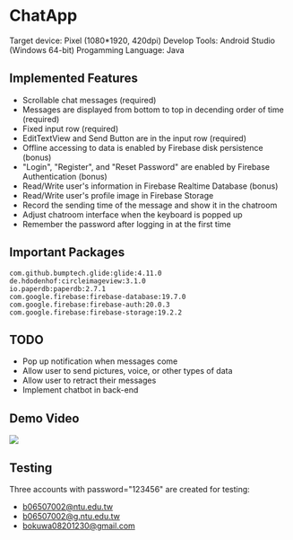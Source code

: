 # ChatApp
Target device: Pixel (1080*1920, 420dpi)
Develop Tools: Android Studio (Windows 64-bit)
Progamming Language: Java
## Implemented Features
* Scrollable chat messages (required)
* Messages are displayed from bottom to top in decending order of time (required)
* Fixed input row (required)
* EditTextView and Send Button are in the input row (required)
* Offline accessing to data is enabled by Firebase disk persistence (bonus)
* "Login", "Register", and "Reset Password" are enabled by Firebase Authentication (bonus)
* Read/Write user's information in Firebase Realtime Database (bonus)
* Read/Write user's profile image in Firebase Storage
* Record the sending time of the message and show it in the chatroom
* Adjust chatroom interface when the keyboard is popped up
* Remember the password after logging in at the first time
## Important Packages
````
com.github.bumptech.glide:glide:4.11.0
de.hdodenhof:circleimageview:3.1.0
io.paperdb:paperdb:2.7.1
com.google.firebase:firebase-database:19.7.0
com.google.firebase:firebase-auth:20.0.3
com.google.firebase:firebase-storage:19.2.2
````
## TODO
* Pop up notification when messages come
* Allow user to send pictures, voice, or other types of data
* Allow user to retract their messages
* Implement chatbot in back-end
## Demo Video
[![](http://img.youtube.com/vi/CugO6Cd5vpY/0.jpg)](http://www.youtube.com/watch?v=CugO6Cd5vpY "")
## Testing
Three accounts with password="123456" are created for testing:
* b06507002@ntu.edu.tw
* b06507002@g.ntu.edu.tw
* bokuwa08201230@gmail.com
